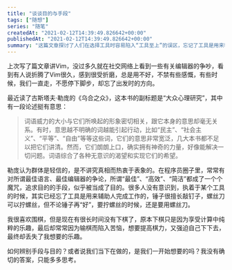 ```yaml
---
title: "谈谈目的与手段"
tags: ["随想"]
series: "随笔"
createdAt: "2021-02-12T14:39:49.826642+00:00"
publishedAt: "2021-02-12T14:39:49.826642+00:00"
summary: "这篇文章探讨了人们在选择工具时容易陷入“工具至上”的误区，忘记了工具是用来辅助人完成工作的。作者以程序员圈子中对最佳语言、最佳编辑器的争论为例，指出人们往往把追求工具的目的（提高生产力、简洁性等）当成了目的本身。作者还提到，自己在下围棋时也曾陷入类似的误区，原本下棋只是为了享受计算中纯粹的乐趣，最后却常常因为输棋而陷入苦恼，想要提高棋力，又强迫自己下下去，最终却丢失了想要的乐趣。作者认为，我们需要多多思考，辨别手段与目的，避免在追求工具的路上迷失自己。"
---
```


上次写了篇文章讲Vim，没过多久就在社交网络上看到一些有关编辑器的争吵，看到有人说折腾了Vim很久，感到很受折磨，总是用不好，不禁有些感慨，有些时候，我们一直走，不愿停下脚步，却忘了出发时的方向。

最近读了古斯塔夫·勒庞的《乌合之众》，这本书的副标题是“大众心理研究”，其中有一段论述挺有意思：

> 词语威力的大小与它们所唤起的形象密切相关，跟它本身的意思却毫无关系。有时，意思越不明确的词越能引起行动，比如“民主”、“社会主义”、“平等”、“自由”等等这些词，它们的意思非常宽泛，几大本书都不足以把它们讲清。然而，它们朗朗上口，确实拥有神奇的力量，好像能解决一切问题。词语综合了各种无意识的渴望和实现它们的希望。

勒庞认为群体是轻信的，是不讲究真相而热衷于表象的。在程序员圈子里，常常有对所谓最佳语言、最佳编辑器的争论，所谓“最佳”、“高效”、“简洁”都成了一个个魔咒，追求目的的手段，似乎被当成了目的。很多人没有意识到，执着于某个工具的时候，其实已经忘了工具是用来辅助人完成工作的，锤子很擅长敲钉子，螺丝刀可以拧螺丝，但不论锤子再“好”，要拧螺丝的时候，还是要用螺丝刀。

我很喜欢围棋，但是现在有很长时间没有下棋了，原本下棋只是因为享受计算中纯粹的乐趣，最后却常常因为输棋而陷入苦恼，想要提高棋力，又强迫自己下下去，最终却丢失了我想要的乐趣。

如何辨别手段与目的？或者说我们当下在做的，是我们一开始想要的吗？我没有确切的答案，只能多多思考。
